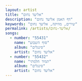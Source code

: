 ```yaml
---
layout: artist
title: "אליעד נחום"
description: "דף האמן אליעד נחום"
keywords: "שירים, מוזיקה, אליעד נחום"
permalink: /artists/אליעד-נחום/
songs:
  - number: "55431"
    name: "סוף השבוע"
    album: "סינגלים"
    artist: "אליעד נחום"
  - number: "55432"
    name: "תמיד חלמתי"
    album: "סינגלים"
    artist: "אליעד נחום"
---
```

